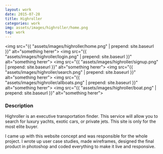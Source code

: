 ```yaml
---
layout: work
date: 2015-07-28
title: Highroller
categories: work
img: assets/images/highroller/home.png
tag: work
---
```


<img src="{{ "assets/images/highroller/home.png" | prepend: site.baseurl }}" alt="something herer">
<img src="{{ "assets/images/highroller/login.png" | prepend: site.baseurl }}" alt="something herer">
<img src="{{ "assets/images/highroller/signup.png" | prepend: site.baseurl }}" alt="something herer">
<img src="{{ "assets/images/highroller/search.png" | prepend: site.baseurl }}" alt="something herer">
<img src="{{ "assets/images/highroller/allboats.png" | prepend: site.baseurl }}" alt="something herer">
<img src="{{ "assets/images/highroller/boat.png" | prepend: site.baseurl }}" alt="something herer">





### Description

Highroller is an executive transportation finder. This service will allow you to search for luxury yachts, exotic cars, or private jets. This site is only for the most elite buyer. 

I came up with this website concept and was responsible for the whole project. I wrote up user case studies, made wireframes, designed the final product in photoshop and coded everything to make it live and responsive. 